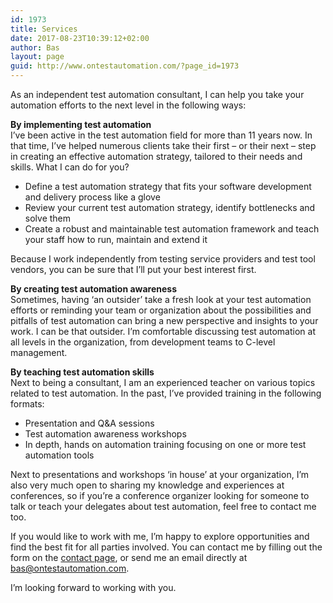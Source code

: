 ```yaml
---
id: 1973
title: Services
date: 2017-08-23T10:39:12+02:00
author: Bas
layout: page
guid: http://www.ontestautomation.com/?page_id=1973
---
```

As an independent test automation consultant, I can help you take your automation efforts to the next level in the following ways:

**By implementing test automation**  
I&#8217;ve been active in the test automation field for more than 11 years now. In that time, I&#8217;ve helped numerous clients take their first &#8211; or their next &#8211; step in creating an effective automation strategy, tailored to their needs and skills. What I can do for you?

  * Define a test automation strategy that fits your software development and delivery process like a glove
  * Review your current test automation strategy, identify bottlenecks and solve them
  * Create a robust and maintainable test automation framework and teach your staff how to run, maintain and extend it

Because I work independently from testing service providers and test tool vendors, you can be sure that I&#8217;ll put your best interest first.

**By creating test automation awareness**  
Sometimes, having &#8216;an outsider&#8217; take a fresh look at your test automation efforts or reminding your team or organization about the possibilities and pitfalls of test automation can bring a new perspective and insights to your work. I can be that outsider. I&#8217;m comfortable discussing test automation at all levels in the organization, from development teams to C-level management.

**By teaching test automation skills**  
Next to being a consultant, I am an experienced teacher on various topics related to test automation. In the past, I&#8217;ve provided training in the following formats:

  * Presentation and Q&A sessions
  * Test automation awareness workshops
  * In depth, hands on automation training focusing on one or more test automation tools

Next to presentations and workshops &#8216;in house&#8217; at your organization, I&#8217;m also very much open to sharing my knowledge and experiences at conferences, so if you&#8217;re a conference organizer looking for someone to talk or teach your delegates about test automation, feel free to contact me too.

If you would like to work with me, I&#8217;m happy to explore opportunities and find the best fit for all parties involved. You can contact me by filling out the form on the [contact page](http://www.ontestautomation.com/contact/), or send me an email directly at bas@ontestautomation.com.

I&#8217;m looking forward to working with you.